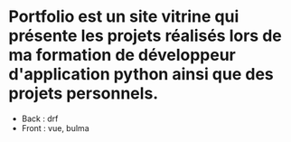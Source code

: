 # Portfolio est un site vitrine qui présente les projets réalisés lors de ma formation de développeur d'application python ainsi que des projets personnels.
- Back : drf
- Front : vue, bulma